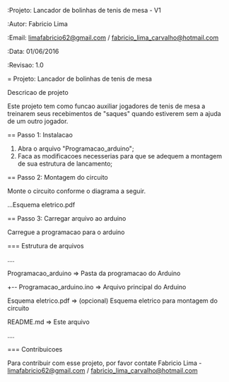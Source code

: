 :Projeto: Lancador de bolinhas de tenis de mesa - V1

:Autor: Fabricio Lima

:Email: limafabricio62@gmail.com / fabricio_lima_carvalho@hotmail.com

:Data: 01/06/2016

:Revisao: 1.0

= Projeto: Lancador de bolinhas de tenis de mesa

Descricao de projeto

Este projeto tem como funcao auxiliar jogadores de tenis de mesa a treinarem seus recebimentos de "saques" quando estiverem sem a ajuda de um outro jogador.

== Passo 1: Instalacao

1. Abra o arquivo "Programacao_arduino";
2. Faca as modificacoes necesserias para que se adequem a montagem de sua estrutura de lancamento;

== Passo 2: Montagem do circuito

Monte o circuito conforme o diagrama a seguir.

...Esquema eletrico.pdf

== Passo 3: Carregar arquivo ao arduino

Carregue a programacao para o arduino

=== Estrutura de arquivos

....

 Programacao_arduino          => Pasta da programacao do Arduino 
 
 +-- Programacao_arduino.ino  => Arquivo principal do Arduino 
 
 Esquema eletrico.pdf         => (opcional) Esquema eletrico para montagem do circuito
 
 README.md                    => Este arquivo
 
....

=== Contribuicoes

Para contribuir com esse projeto, por favor contate Fabricio Lima - limafabricio62@gmail.com / fabricio_lima_carvalho@hotmail.com
